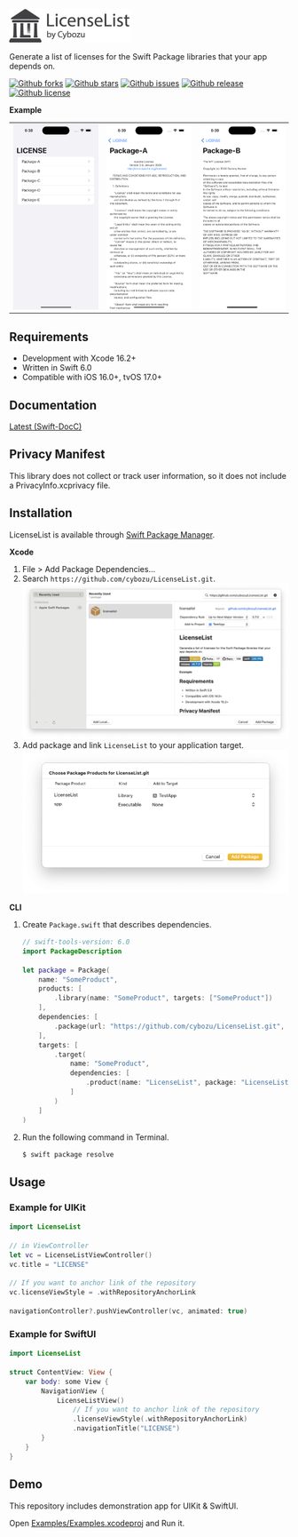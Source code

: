 <picture>
  <source srcset="./Media/logo-dark.png" height="60" media="(prefers-color-scheme: dark)" alt="LicenseList by Cybozu">
  <img src="./Media/logo.png" height="60" alt="LicenseList by Cybozu">
</picture>

Generate a list of licenses for the Swift Package libraries that your app depends on.

[![Github forks](https://img.shields.io/github/forks/cybozu/LicenseList)](https://github.com/cybozu/LicenseList/network/members)
[![Github stars](https://img.shields.io/github/stars/cybozu/LicenseList)](https://github.com/cybozu/LicenseList/stargazers)
[![Github issues](https://img.shields.io/github/issues/cybozu/LicenseList)](https://github.com/cybozu/LicenseList/issues)
[![Github release](https://img.shields.io/github/v/release/cybozu/LicenseList)](https://github.com/cybozu/LicenseList/releases)
[![Github license](https://img.shields.io/github/license/cybozu/LicenseList)](https://github.com/cybozu/LicenseList/blob/main/LICENSE)

**Example**

<table>
  <tr>
    <td><img src="./Media/demo-top.png" /></td>
    <td><img src="./Media/demo-apache.png" /></td>
    <td><img src="./Media/demo-mit.png" /></td>
  </tr>
</table>

## Requirements

- Development with Xcode 16.2+
- Written in Swift 6.0
- Compatible with iOS 16.0+, tvOS 17.0+

## Documentation

[Latest (Swift-DocC)](https://cybozu.github.io/LicenseList/documentation/licenselist/)

## Privacy Manifest

This library does not collect or track user information, so it does not include a PrivacyInfo.xcprivacy file.

## Installation

LicenseList is available through [Swift Package Manager](https://github.com/apple/swift-package-manager/).

**Xcode**

1. File > Add Package Dependencies…
2. Search `https://github.com/cybozu/LicenseList.git`.  
   <img src="./Media/add-package-dependencies.png" width="800px">
3. Add package and link `LicenseList` to your application target.  
   <img src="./Media/add-package.png" width="600px">

**CLI**

1. Create `Package.swift` that describes dependencies.

   ```swift
   // swift-tools-version: 6.0
   import PackageDescription

   let package = Package(
       name: "SomeProduct",
       products: [
           .library(name: "SomeProduct", targets: ["SomeProduct"])
       ],
       dependencies: [
           .package(url: "https://github.com/cybozu/LicenseList.git", exact: "2.0.0")
       ],
       targets: [
           .target(
               name: "SomeProduct",
               dependencies: [
                   .product(name: "LicenseList", package: "LicenseList")
               ]
           )
       ]
   )
   ```

2. Run the following command in Terminal.
   ```sh
   $ swift package resolve
   ```

## Usage

### Example for UIKit

```swift
import LicenseList

// in ViewController
let vc = LicenseListViewController()
vc.title = "LICENSE"

// If you want to anchor link of the repository
vc.licenseViewStyle = .withRepositoryAnchorLink

navigationController?.pushViewController(vc, animated: true)
```

### Example for SwiftUI

```swift
import LicenseList

struct ContentView: View {
    var body: some View {
        NavigationView {
            LicenseListView()
                // If you want to anchor link of the repository
                .licenseViewStyle(.withRepositoryAnchorLink)
                .navigationTitle("LICENSE")
        }
    }
}
```

## Demo

This repository includes demonstration app for UIKit & SwiftUI.

Open [Examples/Examples.xcodeproj](/Examples/Examples.xcodeproj) and Run it.
